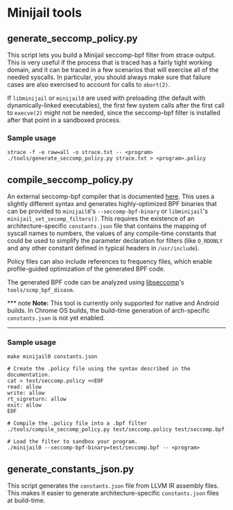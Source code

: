 # Minijail tools

## generate_seccomp_policy.py

This script lets you build a Minijail seccomp-bpf filter from strace output.
This is very useful if the process that is traced has a fairly tight working
domain, and it can be traced in a few scenarios that will exercise all of the
needed syscalls. In particular, you should always make sure that failure cases
are also exercised to account for calls to `abort(2)`.

If `libminijail` or `minijail0` are used with preloading (the default with
dynamically-linked executables), the first few system calls after the first call
to `execve(2)` might not be needed, since the seccomp-bpf filter is installed
after that point in a sandboxed process.

### Sample usage

```shell
strace -f -e raw=all -o strace.txt -- <program>
./tools/generate_seccomp_policy.py strace.txt > <program>.policy
```

## compile_seccomp_policy.py

An external seccomp-bpf compiler that is documented [here][1]. This uses a
slightly different syntax and generates highly-optimized BPF binaries that can
be provided to `minijail0`'s `--seccomp-bpf-binary` or `libminijail`'s
`minijail_set_secomp_filters()`. This requires the existence of an
architecture-specific `constants.json` file that contains the mapping of syscall
names to numbers, the values of any compile-time constants that could be used to
simplify the parameter declaration for filters (like `O_RDONLY` and any other
constant defined in typical headers in `/usr/include`).

Policy files can also include references to frequency files, which enable
profile-guided optimization of the generated BPF code.

The generated BPF code can be analyzed using
[libseccomp](https://github.com/seccomp/libseccomp)'s `tools/scmp_bpf_disasm`.

*** note
**Note:** This tool is currently only supported for native and Android builds.
In Chrome OS builds, the build-time generation of arch-specific `constants.json`
is not yet enabled.
***

### Sample usage

```shell
make minijail0 constants.json

# Create the .policy file using the syntax described in the documentation.
cat > test/seccomp.policy <<EOF
read: allow
write: allow
rt_sigreturn: allow
exit: allow
EOF

# Compile the .policy file into a .bpf filter
./tools/compile_seccomp_policy.py test/seccomp.policy test/seccomp.bpf

# Load the filter to sandbox your program.
./minijail0 --seccomp-bpf-binary=test/seccomp.bpf -- <program>
```

## generate_constants_json.py

This script generates the `constants.json` file from LLVM IR assembly files.
This makes it easier to generate architecture-specific `constants.json` files at
build-time.

[1]: https://docs.google.com/document/d/e/2PACX-1vQOeYLWmJJrRWvglnMo5cynkUe0gZ9wVsndLLePkJg6dfUXSOUWoveBBeY3u5nQMlEU4dt_vRgj0ifR/pub
